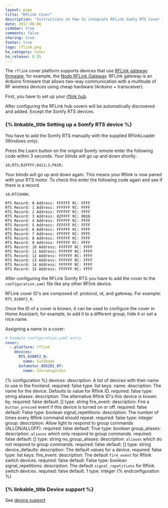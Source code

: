 ```yaml
---
layout: page
title: "RFLink Cover"
description: "Instructions on how to integrate RFLink Somfy RTS Cover into Home Assistant."
date: 2017-08-08
sidebar: true
comments: false
sharing: true
footer: true
logo: rflink.png
ha_category: Cover
ha_release: 0.55
---
```



The `rflink` cover platform supports devices that use [RFLink gateway firmware](http://www.nemcon.nl/blog2/), for example, the [Nodo RFLink Gateway](https://www.nodo-shop.nl/nl/21-rflink-gateway). RFLink gateway is an Arduino firmware that allows two-way communication with a multitude of RF wireless devices using cheap hardware (Arduino + transceiver).

First, you have to set up your [rflink hub](/components/rflink/).

After configuring the RFLink hub covers will be automatically discovered and added. Except the Somfy RTS devices.

### {% linkable_title Setting up a Somfy RTS device %}

You have to add the Somfy RTS manually with the supplied RFlinkLoader (Windows only).

Press the Learn button on the original Somfy remote enter the following code within 3 seconds. Your blinds will go up and down shortly:

````
10;RTS;02FFFF;0412;3;PAIR;
````

Your blinds will go up and down again. This means your Rflink is now paired with your RTS motor.
To check this enter the following code again and see if there is a record.

````
10;RTSSHOW;
````
````
RTS Record: 0 Address: FFFFFF RC: FFFF
RTS Record: 1 Address: FFFFFF RC: FFFF
RTS Record: 2 Address: FFFFFF RC: FFFF
RTS Record: 3 Address: 02FFFF RC: 0018
RTS Record: 4 Address: FFFFFF RC: FFFF
RTS Record: 5 Address: FFFFFF RC: FFFF
RTS Record: 6 Address: FFFFFF RC: FFFF
RTS Record: 7 Address: FFFFFF RC: FFFF
RTS Record: 8 Address: FFFFFF RC: FFFF
RTS Record: 9 Address: FFFFFF RC: FFFF
RTS Record: 10 Address: FFFFFF RC: FFFF
RTS Record: 11 Address: FFFFFF RC: FFFF
RTS Record: 12 Address: FFFFFF RC: FFFF
RTS Record: 13 Address: FFFFFF RC: FFFF
RTS Record: 14 Address: FFFFFF RC: FFFF
RTS Record: 15 Address: FFFFFF RC: FFFF
````

After configuring the RFLink Somfy RTS you have to add the cover to the `configuration.yaml` file like any other RFlink device.

RFLink cover ID's are composed of: protocol, id, and gateway. For example: `RTS_0100F2_0`. 

Once the ID of a cover is known, it can be used to configure the cover in Home Assistant, for example, to add it to a different group, hide it or set a nice name.

Assigning a name to a cover:

```yaml
# Example configuration.yaml entry
cover:
  - platform: rflink
    devices:
      RTS_0100F2_0:
        name: SunShade
      bofumotor_455201_0f:
        name: Sovrumsgardin
```

{% configuration %}
devices:
  description: A list of devices with their name to use in the frontend.
  required: false
  type: list
  keys:
    name:
      description: The name for the device. Defaults to value for Rflink ID.
      required: false
      type: string
    aliases:
      description: The alternative Rflink ID's this device is known by.
      required: false
      default: []
      type: string
    fire_event:
      description: Fire a `button_pressed` event if this device is turned on or off.
      required: false
      default: False
      type: boolean
    signal_repetitions:
      description: The number of times every Rflink command should repeat.
      required: false
      type: integer
    group:
      description: Allow light to respond to group commands (ALLON/ALLOFF).
      required: false
      default: True
      type: boolean
    group_aliases:
      description: `aliases` which only respond to group commands.
      required: false
      default: []
      type: string
    no_group_aliases:
      description: `aliases` which do not respond to group commands.
      required: false
      default: []
      type: string
device_defaults:
  description: The default values for a device.
  required: false
  type: list
  keys:
    fire_event:
      description: The default `fire_event` for Rflink switch devices.
      required: false
      default: False
      type: boolean
    signal_repetitions:
      description: The default `signal_repetitions` for Rflink switch devices.
      required: false
      default: 1
      type: integer
{% endconfiguration %}

### {% linkable_title Device support %}

See [device support](/components/rflink/#device-support)

